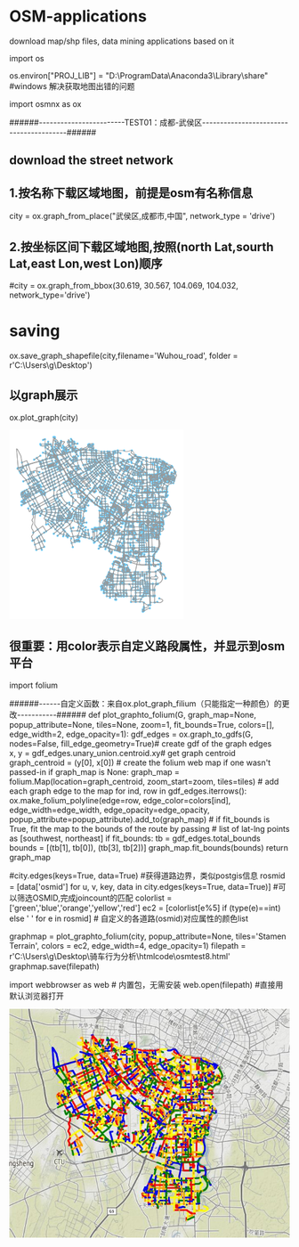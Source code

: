 # OSM-applications
download map/shp files, data mining applications based on it

import os

os.environ["PROJ_LIB"] = "D:\ProgramData\Anaconda3\Library\share" #windows 解决获取地图出错的问题 

import osmnx as ox


######------------------------TEST01：成都-武侯区----------------------------------------######
## download the street network

## 1.按名称下载区域地图，前提是osm有名称信息

city = ox.graph_from_place("武侯区,成都市,中国", network_type = 'drive') 

## 2.按坐标区间下载区域地图,按照(north Lat,sourth Lat,east Lon,west Lon)顺序

#city = ox.graph_from_bbox(30.619, 30.567, 104.069, 104.032, network_type='drive')

# saving 

ox.save_graph_shapefile(city,filename='Wuhou_road', folder = r'C:\Users\g\Desktop')

## 以graph展示

ox.plot_graph(city)

![image](https://github.com/luansenda/OSM-applications/blob/master/test1.png)

## 很重要：用color表示自定义路段属性，并显示到osm平台

import folium

######------自定义函数：来自ox.plot_graph_filium（只能指定一种颜色）的更改-----------######
def plot_graphto_folium(G, graph_map=None, popup_attribute=None, tiles=None, zoom=1, fit_bounds=True, colors=[], edge_width=2, edge_opacity=1):
    gdf_edges = ox.graph_to_gdfs(G, nodes=False, fill_edge_geometry=True)# create gdf of the graph edges    
    x, y = gdf_edges.unary_union.centroid.xy# get graph centroid
    graph_centroid = (y[0], x[0])
    # create the folium web map if one wasn't passed-in
    if graph_map is None:
        graph_map = folium.Map(location=graph_centroid, zoom_start=zoom, tiles=tiles)
    # add each graph edge to the map
    for ind, row in gdf_edges.iterrows():
        ox.make_folium_polyline(edge=row, edge_color=colors[ind], edge_width=edge_width, edge_opacity=edge_opacity, popup_attribute=popup_attribute).add_to(graph_map)
    # if fit_bounds is True, fit the map to the bounds of the route by passing
    # list of lat-lng points as [southwest, northeast]
    if fit_bounds:
        tb = gdf_edges.total_bounds
        bounds = [(tb[1], tb[0]), (tb[3], tb[2])]
        graph_map.fit_bounds(bounds)
    return graph_map

#city.edges(keys=True, data=True) #获得道路边界，类似postgis信息
rosmid = [data['osmid'] for u, v, key, data in city.edges(keys=True, data=True)] #可以筛选OSMID,完成joincount的匹配
colorlist = ['green','blue','orange','yellow','red']
ec2 = [colorlist[e%5] if (type(e)==int) else ' ' for e in rosmid] # 自定义的各道路(osmid)对应属性的颜色list

graphmap = plot_graphto_folium(city, popup_attribute=None, tiles='Stamen  Terrain', colors = ec2, edge_width=4, edge_opacity=1)
filepath = r'C:\Users\g\Desktop\骑车行为分析\htmlcode\osmtest8.html'
graphmap.save(filepath)

import webbrowser as web # 内置包，无需安装
web.open(filepath) #直接用默认浏览器打开

![image](https://github.com/luansenda/OSM-applications/blob/master/osm_pic.jpg)
